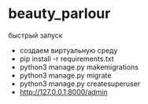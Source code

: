 # beauty_parlour
быстрый запуск
+ создаем виртуальную среду
+ pip install -r requirements.txt
+ python3 manage.py makemigrations
+ python3 manage.py migrate
+ python3 manage.py createsuperuser
+ http://127.0.0.1:8000/admin
